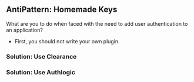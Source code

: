 ## AntiPattern: Homemade Keys

What are you to do when faced with the need to add user authentication to an application?

* First, you should not write your own plugin.


### Solution: Use Clearance

### Solution: Use Authlogic